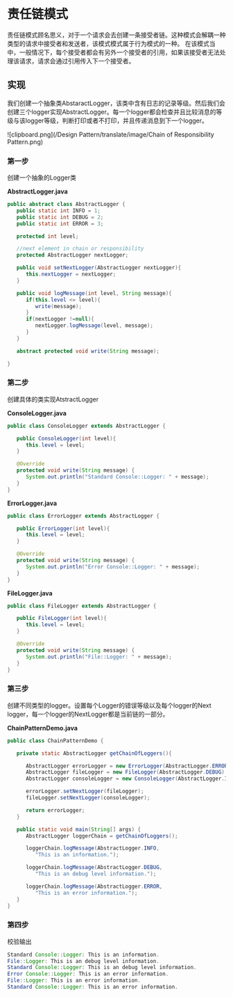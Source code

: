 # 责任链模式


责任链模式顾名思义，对于一个请求会去创建一条接受者链。这种模式会解耦一种类型的请求中接受者和发送者，该模式模式属于行为模式的一种。
在该模式当中，一般情况下，每个接受者都会有另外一个接受者的引用，如果该接受者无法处理该请求，请求会通过引用传入下一个接受者。

## 实现

我们创建一个抽象类AbstaractLogger，该类中含有日志的记录等级。然后我们会创建三个logger实现AbstractLogger。每一个logger都会检查并且比较消息的等级与该logger等级，判断打印或者不打印，并且传递消息到下一个logger。

![clipboard.png](/Design Pattern/translate/image/Chain of Responsibility Pattern.png)

### 第一步

创建一个抽象的Logger类

**AbstractLogger.java**
```java
public abstract class AbstractLogger {
   public static int INFO = 1;
   public static int DEBUG = 2;
   public static int ERROR = 3;

   protected int level;

   //next element in chain or responsibility
   protected AbstractLogger nextLogger;

   public void setNextLogger(AbstractLogger nextLogger){
      this.nextLogger = nextLogger;
   }

   public void logMessage(int level, String message){
      if(this.level <= level){
         write(message);
      }
      if(nextLogger !=null){
         nextLogger.logMessage(level, message);
      }
   }

   abstract protected void write(String message);

}
```
### 第二步

创建具体的类实现AtstractLogger

**ConsoleLogger.java**
```java
public class ConsoleLogger extends AbstractLogger {

   public ConsoleLogger(int level){
      this.level = level;
   }

   @Override
   protected void write(String message) {		
      System.out.println("Standard Console::Logger: " + message);
   }
}
```
**ErrorLogger.java**
```java
public class ErrorLogger extends AbstractLogger {

   public ErrorLogger(int level){
      this.level = level;
   }

   @Override
   protected void write(String message) {		
      System.out.println("Error Console::Logger: " + message);
   }
}
```
**FileLogger.java**
```java
public class FileLogger extends AbstractLogger {

   public FileLogger(int level){
      this.level = level;
   }

   @Override
   protected void write(String message) {		
      System.out.println("File::Logger: " + message);
   }
}
```
### 第三步

创建不同类型的logger。设置每个Logger的错误等级以及每个logger的Next logger，每一个logger的NextLogger都是当前链的一部分。

**ChainPatternDemo.java**
```java
public class ChainPatternDemo {

   private static AbstractLogger getChainOfLoggers(){

      AbstractLogger errorLogger = new ErrorLogger(AbstractLogger.ERROR);
      AbstractLogger fileLogger = new FileLogger(AbstractLogger.DEBUG);
      AbstractLogger consoleLogger = new ConsoleLogger(AbstractLogger.INFO);

      errorLogger.setNextLogger(fileLogger);
      fileLogger.setNextLogger(consoleLogger);

      return errorLogger;
   }

   public static void main(String[] args) {
      AbstractLogger loggerChain = getChainOfLoggers();

      loggerChain.logMessage(AbstractLogger.INFO,
         "This is an information.");

      loggerChain.logMessage(AbstractLogger.DEBUG,
         "This is an debug level information.");

      loggerChain.logMessage(AbstractLogger.ERROR,
         "This is an error information.");
   }
}
```
### 第四步

校验输出
```java
Standard Console::Logger: This is an information.
File::Logger: This is an debug level information.
Standard Console::Logger: This is an debug level information.
Error Console::Logger: This is an error information.
File::Logger: This is an error information.
Standard Console::Logger: This is an error information.
```
